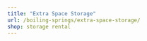 ```yaml
---
title: "Extra Space Storage"
url: /boiling-springs/extra-space-storage/
shop: storage rental
---
```

